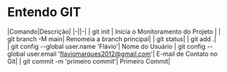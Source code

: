 # Entendo GIT

|Comando|Descrição|
|-||-|
| git init | Inicia o Monitoramento do Projeto |
| git branch -M main| Renomeia a branch principal|
| git status| 
| git add .|  
| git config --global user.name 'Flávio'| Nome do Usuário
| git config --global user.email 'flaviomarques2012@gmail.com'| E-mail de Contato no Git|
| git commit -m 'primeiro commit'| Primeiro Commit|
